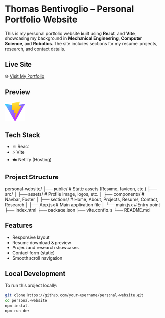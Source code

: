 # Thomas Bentivoglio – Personal Portfolio Website

This is my personal portfolio website built using **React**, and **Vite**, showcasing my background in **Mechanical Engineering**, **Computer Science**, and **Robotics**. The site includes sections for my resume, projects, research, and contact details.

## Live Site

🌐 [Visit My Portfolio](http://thomasentivoglio.me)

## Preview

![screenshot](./public/vite.svg) <!-- Replace with actual screenshot path if needed -->

## Tech Stack

- ⚛️ React
- ⚡ Vite
- ☁️ Netlify (Hosting)

## Project Structure
personal-website/
├── public/                     # Static assets (Resume, favicon, etc.)
├── src/
│   ├── assets/                 # Profile image, logos, etc.
│   ├── components/             # Navbar, Footer
│   ├── sections/               # Home, About, Projects, Resume, Contact, Research
│   ├── App.jsx                 # Main application file
│   └── main.jsx                # Entry point
├── index.html
├── package.json
├── vite.config.js
└── README.md

##  Features

-  Responsive layout
-  Resume download & preview
-  Project and research showcases
-  Contact form (static)
-  Smooth scroll navigation

##  Local Development

To run this project locally:

```bash
git clone https://github.com/your-username/personal-website.git
cd personal-website
npm install
npm run dev